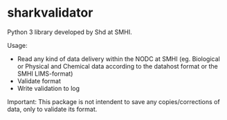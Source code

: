 # sharkvalidator

Python 3 library developed by Shd at SMHI.

Usage:
- Read any kind of data delivery within the NODC at SMHI (eg. Biological or Physical and Chemical data according to the datahost format or the SMHI LIMS-format)
- Validate format
- Write validation to log

Important: This package is not intendent to save any copies/corrections of data, only to validate its format.
